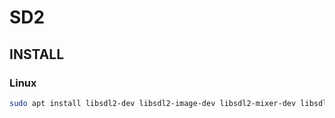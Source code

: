 # SD2

## INSTALL

### Linux

```bash
sudo apt install libsdl2-dev libsdl2-image-dev libsdl2-mixer-dev libsdl2-ttf-dev
```
